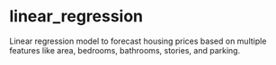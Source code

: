 # linear_regression
Linear regression model to forecast housing prices based on multiple features like area, bedrooms, bathrooms, stories, and parking.
